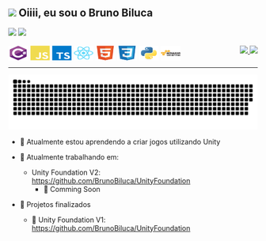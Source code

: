 ## <img src="https://raw.githubusercontent.com/MartinHeinz/MartinHeinz/master/wave.gif" width="30px"> Oiiii, eu sou o Bruno Biluca

<div>
  <img height="180em" src="https://github-readme-stats.vercel.app/api?username=brunobiluca&show_icons=true&theme=dracula&include_all_commits=true&count_private=true"/>
  <img height="180em" src="https://github-readme-stats.vercel.app/api/top-langs/?username=brunobiluca&layout=compact&langs_count=7&theme=dracula"/>
</div>

<div style="display:flex">
  <div style="flex: 2;">
    </br>
    <img align="center" alt="BrunoBiluca-Csharp" height="30" width="40" src="https://raw.githubusercontent.com/devicons/devicon/master/icons/csharp/csharp-original.svg">
    <img align="center" alt="BrunoBiluca-Js" height="30" width="40" src="https://raw.githubusercontent.com/devicons/devicon/master/icons/javascript/javascript-plain.svg">
    <img align="center" alt="BrunoBiluca-Ts" height="30" width="40" src="https://raw.githubusercontent.com/devicons/devicon/master/icons/typescript/typescript-plain.svg">
    <img align="center" alt="BrunoBiluca-React" height="30" width="40" src="https://raw.githubusercontent.com/devicons/devicon/master/icons/react/react-original.svg">
    <img align="center" alt="BrunoBiluca-HTML" height="30" width="40" src="https://raw.githubusercontent.com/devicons/devicon/master/icons/html5/html5-original.svg">
    <img align="center" alt="BrunoBiluca-CSS" height="30" width="40" src="https://raw.githubusercontent.com/devicons/devicon/master/icons/css3/css3-original.svg">
    <img align="center" alt="BrunoBiluca-Python" height="30" width="40" src="https://raw.githubusercontent.com/devicons/devicon/master/icons/python/python-original.svg">
    <img align="center" 
         alt="BrunoBiluca-Csharp" 
         height="30" 
         width="40" 
         src="https://raw.githubusercontent.com/devicons/devicon/master/icons/amazonwebservices/amazonwebservices-original-wordmark.svg"
     >
  </div>
  <div>
    </br>
    <a href = "mailto:b.b.da.costa@gmail.com">
      <img src="https://img.shields.io/badge/-Gmail-%23333?style=for-the-badge&logo=gmail&logoColor=white" target="_blank">
    </a>
    <a href="https://www.linkedin.com/in/bbdacosta" target="_blank">
      <img src="https://img.shields.io/badge/-LinkedIn-%230077B5?style=for-the-badge&logo=linkedin&logoColor=white" target="_blank">
    </a> 
  </div>
</div>

---

![Snake animation](https://raw.githubusercontent.com/BrunoBiluca/BrunoBiluca/output/github-contribution-grid-snake.svg)


- 🌱 Atualmente estou aprendendo a criar jogos utilizando Unity

- 💼 Atualmente trabalhando em:
  - Unity Foundation V2: https://github.com/BrunoBiluca/UnityFoundation
    - 🚀 Comming Soon  

- 🚀 Projetos finalizados
  - 🚀 Unity Foundation V1: https://github.com/BrunoBiluca/UnityFoundation
